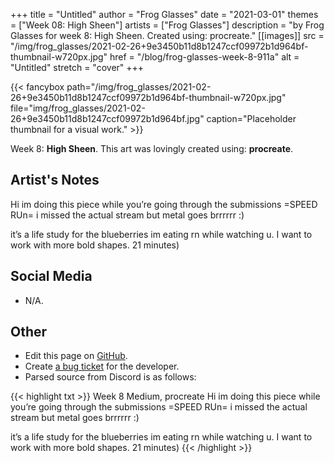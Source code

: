 +++
title =       "Untitled"
author =      "Frog Glasses"
date =        "2021-03-01"
themes =      ["Week 08: High Sheen"]
artists =     ["Frog Glasses"]
description = "by Frog Glasses for week 8: High Sheen. Created using: procreate."
[[images]]
      src = "/img/frog_glasses/2021-02-26+9e3450b11d8b1247ccf09972b1d964bf-thumbnail-w720px.jpg"
      href = "/blog/frog-glasses-week-8-911a"
      alt = "Untitled"
      stretch = "cover"
+++


{{< fancybox path="/img/frog_glasses/2021-02-26+9e3450b11d8b1247ccf09972b1d964bf-thumbnail-w720px.jpg" file="img/frog_glasses/2021-02-26+9e3450b11d8b1247ccf09972b1d964bf.jpg" caption="Placeholder thumbnail for a visual work." >}}


Week 8: **High Sheen**. This art was lovingly created using: **procreate**.

## Artist's Notes

Hi im doing this piece while you’re going through the submissions =SPEED RUn= i missed the actual stream but metal goes brrrrrr :) 

it’s  a life study for the blueberries im eating rn while watching u. I want to work with more bold shapes. 21 minutes)

## Social Media

- N/A.

## Other

- Edit this page on [GitHub](https://github.com/teaminkling/web-refresh/edit/main/content/blog/frog-glasses-week-8-911a.md).
- Create [a bug ticket](https://github.com/teaminkling/web-refresh/issues/new?assignees=&labels=bug&template=problem-report.md&title=) for the developer.
- Parsed source from Discord is as follows:

{{< highlight txt >}}
Week 8
Medium, procreate 
Hi im doing this piece while you’re going through the submissions =SPEED RUn= i missed the actual stream but metal goes brrrrrr :) 

it’s  a life study for the blueberries im eating rn while watching u. I want to work with more bold shapes. 21 minutes)
{{< /highlight >}}